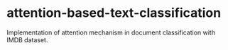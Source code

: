 # attention-based-text-classification
Implementation of attention mechanism in document classification with IMDB dataset.
